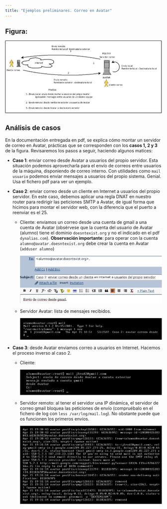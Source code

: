 ```yaml
---
title: "Ejemplos preliminares. Correo en Avatar"
---
```


## Figura:

![casos preliminares](../img/RedServicioCorreo-CasosPreliminares2.jpeg "casos preliminares")  

  
## Análisis de casos

En la documentación entregada en pdf, se explica cómo montar un servidor de correo en Avatar, prácticas que se corresponden con los **casos 1, 2 y 3** de la figura. Revisaremos los pasos a seguir, haciendo algunos matices:

* **Caso 1**: enviar correo desde Avatar a usuarios del propio servidor. Esta situación podemos aprovecharla para el envío de correos entre usuarios de la máquina, disponiendo de correo interno. Con utilidades como `mail usuario` podemos enviar mensajes a usuarios del propio sistema. Genial. Usa el fichero pdf para ver un ejemplo.
* **Caso 2**: enviar correo desde un cliente en Internet a usuarios del propio servidor. En este caso, debemos aplicar una regla DNAT en nuestro router para redirigir las peticiones SMTP a Avatar, de igual forma que hicimos para montar el servidor web, con la diferencia que el puerto a reenviar es el 25.
    * Cliente: enviamos un correo desde una cuenta de gmail a una cuenta de Avatar (obsérvese que la cuenta del usuario de Avatar (alumno) tiene el dominio `doesntexist.org` y no el indicado en el pdf `dynalias.com`). **Observación importante**: para operar con la cuenta `alumno@avatar.doesntexist.org` debe crear la cuenta en Avatar (`adduser alumno`)  
    
      ![cliente desde el exterior](../img/Caso2-gmail.jpg "cliente desde el exterior")  

    * Servidor Avatar: lista de mensajes recibidos.

      ![Lista mensajes en Avatar](../img/Caso2-avatar-lista.jpg "Lista mensajes en Avatar")  

  
  

* **Caso 3**: desde Avatar enviamos correo a usuarios en Internet. Hacemos el proceso inverso al caso 2.

    * Cliente:

        ![Avatar a usuarios exteriores](../img/Caso3-avatar-cliente.jpg "Avatar a usuarios exteriores")

    * Servidor remoto: al tener el servidor una IP dinámica, el servidor de correo gmail bloquea las peticiones de envío (compruébalo en el fichero de log con `less /var/log/mail.log`). No obstante puede que os funcionen los primeros envíos.

        ![Problemas con IP Dinámica](../img/Caso3-avatar-mensajelog.jpg "Problemas con IP Dinámica")  

